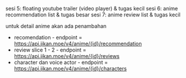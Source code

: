 sesi 5: floating youtube trailer (video player) & tugas kecil
sesi 6: anime recommendation list & tugas besar
sesi 7: anime review list & tugas kecil



untuk detail anime akan ada penambahan 
- recomendation - endpoint = https://api.jikan.moe/v4/anime/{id}/recommendation
- review slice 1 - 2 - endpoint = https://api.jikan.moe/v4/anime/{id}/reviews
- character dan voice actor - endpoint = https://api.jikan.moe/v4/anime/{id}/characters